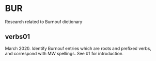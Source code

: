 # BUR
Research related to Burnouf dictionary

verbs01
-------

March 2020.  Identify Burnouf entries which are roots and prefixed verbs, and correspond with MW spellings.
See #1 for introduction.

